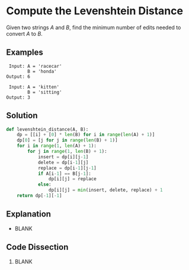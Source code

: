 # Compute the Levenshtein Distance
Given two strings _A_ and _B_, find the minimum number of edits needed to convert _A_ to _B_.

## Examples
```
 Input: A = 'racecar'
        B = 'honda'
Output: 6

 Input: A = 'kitten'
        B = 'sitting'
Output: 3
```

## Solution
```python
def levenshtein_distance(A, B):
    dp = [[i] + [0] * len(B) for i in range(len(A) + 1)]
    dp[0] = [j for j in range(len(B) + 1)]
    for i in range(1, len(A) + 1):
        for j in range(1, len(B) + 1):
            insert = dp[i][j-1]
            delete = dp[i-1][j]
            replace = dp[i-1][j-1]
            if A[i-1] == B[j-1]:
                dp[i][j] = replace
            else:
                dp[i][j] = min(insert, delete, replace) + 1
    return dp[-1][-1]
```

## Explanation
* BLANK

## Code Dissection
1. BLANK